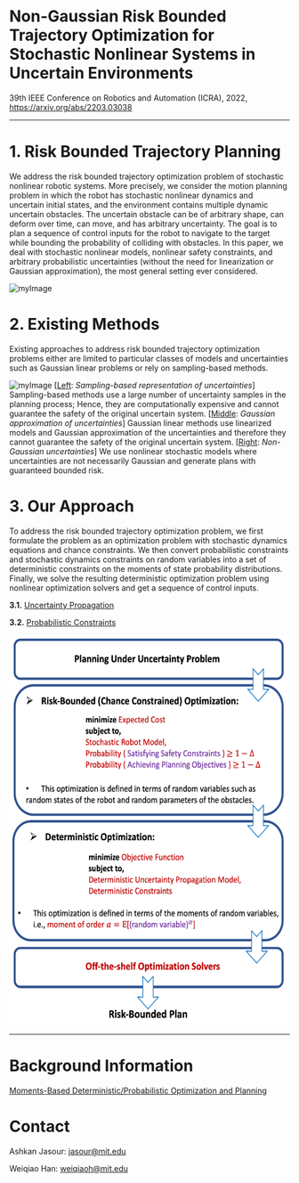 # Non-Gaussian  Risk  Bounded  Trajectory  Optimization  for  Stochastic Nonlinear  Systems  in  Uncertain  Environments

39th IEEE Conference on Robotics and Automation (ICRA), 2022, https://arxiv.org/abs/2203.03038

---

# 1. Risk Bounded Trajectory Planning

We address the risk bounded trajectory optimization problem of stochastic nonlinear robotic systems. More precisely, we consider the motion planning problem in which the robot has stochastic nonlinear dynamics and uncertain initial states, and the environment contains multiple dynamic
uncertain obstacles. The uncertain obstacle can be of arbitrary shape, can deform over time, can move, and has arbitrary uncertainty. The goal is to plan a sequence of control inputs for the robot to navigate to the target while bounding the probability of colliding with obstacles. In this paper, we deal with stochastic nonlinear models, nonlinear safety constraints, and arbitrary probabilistic uncertainties (without the need for linearization or Gaussian approximation), the most general setting ever considered.

![myImage](https://github.com/jasour/Non-Gaussian_Risk-Bounded_TrajOpt/blob/main/Animations/RiskBounded_Trajectory.gif)




# 2. Existing Methods

Existing approaches to address risk bounded trajectory optimization problems either are limited to particular classes of models and uncertainties such as Gaussian linear problems or rely on sampling-based methods.


![myImage](https://github.com/jasour/Non-Gaussian_Risk-Bounded_TrajOpt/blob/main/Animations/Uncertainty_Propagation.gif)
[<ins>Left</ins>: *Sampling-based representation of uncertainties*] Sampling-based methods use a large number of uncertainty samples in the planning process; Hence, they are computationally expensive and cannot guarantee the safety of the original uncertain system.
[<ins>Middle</ins>: *Gaussian approximation of uncertainties*] Gaussian linear methods use linearized models and Gaussian approximation of the uncertainties and therefore they cannot guarantee the safety of the original uncertain system.
[<ins>Right</ins>: *Non-Gaussian uncertainties*] We use nonlinear stochastic models where uncertainties are not necessarily Gaussian and generate plans with guaranteed bounded risk.

# 3. Our Approach

To address the risk bounded trajectory optimization problem, we first formulate the problem as an optimization problem with stochastic dynamics equations and chance constraints. We then convert probabilistic constraints and stochastic dynamics constraints on random variables into a set of deterministic
constraints on the moments of state probability distributions. Finally, we solve the resulting deterministic optimization problem using nonlinear optimization solvers and get a sequence of control inputs.

**3.1.** [Uncertainty Propagation](https://github.com/jasour/Non-Gaussian_Risk-Bounded_TrajOpt/tree/main/Uncertainty%20Propagation) 

**3.2.** [Probabilistic Constraints](https://github.com/jasour/Non-Gaussian_Risk-Bounded_TrajOpt/tree/main/Probabilistic%20Constraints) 

<p align="center">
  <img src="https://github.com/jasour/Non-Gaussian_Risk-Bounded_TrajOpt/blob/main/Animations/Approach.png" width="600" height="700">
</p>


---

# Background Information

[Moments-Based Deterministic/Probabilistic Optimization and Planning](https://ocw.mit.edu/courses/16-s498-risk-aware-and-robust-nonlinear-planning-fall-2019/)


# Contact


Ashkan Jasour: jasour@mit.edu

Weiqiao Han: weiqiaoh@mit.edu


